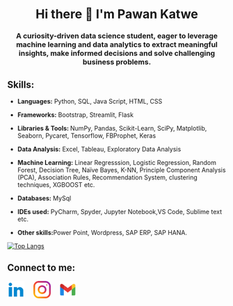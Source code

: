 <h1 align ="center" >Hi there 👋 I'm Pawan Katwe </h1>
<h3 align ="center"> A curiosity-driven data science student, eager to leverage machine learning and data analytics to extract meaningful insights, make informed decisions and solve challenging business problems.  </h3>

<h2> Skills: </h2>

- <strong>Languages:</strong> Python, SQL, Java Script, HTML, CSS
 
- <strong>Frameworks:</strong> Bootstrap, Streamlit, Flask

- <strong>Libraries & Tools: </strong> NumPy, Pandas, Scikit-Learn, SciPy, Matplotlib, Seaborn, Pycaret, Tensorflow, FBProphet, Keras

- <strong>Data Analysis:</strong> Excel, Tableau, Exploratory Data Analysis

- <strong>Machine Learning:</strong> Linear Regresssion, Logistic Regression, Random Forest, Decision Tree, Naïve Bayes, K-NN, Principle Component Analysis (PCA), Association Rules, Recommendation System, clustering techniques, XGBOOST etc.

- <strong>Databases:</strong> MySql

- <strong>IDEs used:</strong> PyCharm, Spyder, Jupyter Notebook,VS Code, Sublime text etc.

- <strong>Other skills:</strong>Power Point, Wordpress, SAP ERP, SAP HANA.

[![Top Langs](https://github-readme-stats.vercel.app/api/top-langs/?username=PawanKatwe&layout=compact&theme=tokyonight)](https://github.com/PawanKatwe?tab=repositories)




<h2 align="left">Connect to me:</h2>
<p align="left">
<a href="https://www.linkedin.com/in/pawankatwe/" target="blank"><img align="center" src="icons/linkedin.png" alt="https://www.linkedin.com/in/pawankatwe/" height="40" width="40" /></a> &nbsp; &nbsp;
  <a href="https://www.instagram.com/katwepawan/" target="blank"><img align="center" src="icons/instagram1.svg" alt="punith_gowda35" height="40" width="40" /></a> &nbsp; &nbsp;
  <a href="mailto:katwepawan@gmail.com" target="blank"><img align="center" src="icons/gmail.png" alt="katwepawan@gmail.com" height="40" width="40" /></a> &nbsp; &nbsp;
</p>

<!--
**PawanKatwe/PawanKatwe** is a ✨ _special_ ✨ repository because its `README.md` (this file) appears on your GitHub profile.

Here are some ideas to get you started:

- 🔭 I’m currently working on ...
- 🌱 I’m currently learning ...
- 👯 I’m looking to collaborate on ...
- 🤔 I’m looking for help with ...
- 💬 Ask me about ...
- 📫 How to reach me: ...
- 😄 Pronouns: ...
- ⚡ Fun fact: ...
-->
